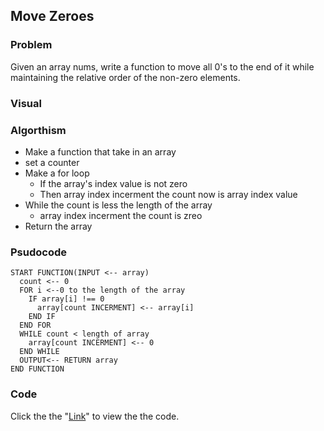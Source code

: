 ## Move Zeroes

### Problem
Given an array nums, write a function to move all 0's to the end of it while maintaining the relative order of the non-zero elements.

### Visual

### Algorthism
* Make a function that take in an array
* set a counter 
* Make a for loop
  * If the array's index value is not zero
   * Then array index incerment the count now is array index value
* While the count is less the length of the array
  * array index incerment the count  is zreo
* Return the array

### Psudocode
```
START FUNCTION(INPUT <-- array)
  count <-- 0
  FOR i <--0 to the length of the array
    IF array[i] !== 0
      array[count INCERMENT] <-- array[i]
    END IF
  END FOR
  WHILE count < length of array
    array[count INCERMENT] <-- 0
  END WHILE
  OUTPUT<-- RETURN array
END FUNCTION
```


### Code
Click the the "[Link](moveZeros.js)" to view the the code. 